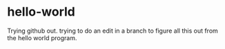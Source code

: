# hello-world
Trying github out.
trying to do an edit in a branch to figure all this out from the hello world program.
